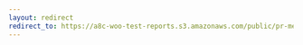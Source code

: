 ```yaml
---
layout: redirect
redirect_to: https://a8c-woo-test-reports.s3.amazonaws.com/public/pr-merge/41517/api/index.html
---
```

